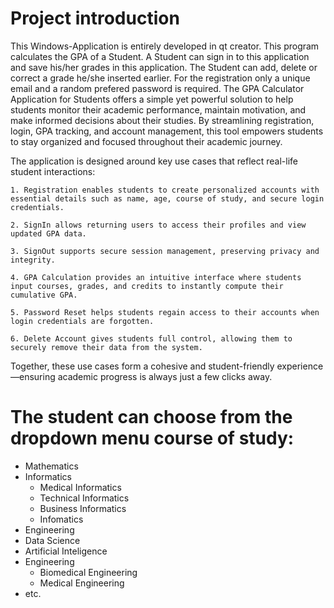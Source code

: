 # Project introduction

This Windows-Application is entirely developed in qt creator. This program calculates the GPA of a Student. A Student can sign in to this application and save his/her grades in this application. The Student can add, delete or correct a grade he/she inserted earlier. For the registration only a unique email and a random prefered  password is required. The GPA Calculator Application for Students offers a simple yet powerful solution to help students monitor their academic performance, maintain motivation, and make informed decisions about their studies. By streamlining registration, login, GPA tracking, and account management, this tool empowers students to stay organized and focused throughout their academic journey.

The application is designed around key use cases that reflect real-life student interactions:

	1. Registration enables students to create personalized accounts with essential details such as name, age, course of study, and secure login credentials.

	2. SignIn allows returning users to access their profiles and view updated GPA data.

	3. SignOut supports secure session management, preserving privacy and integrity.

	4. GPA Calculation provides an intuitive interface where students input courses, grades, and credits to instantly compute their cumulative GPA.

	5. Password Reset helps students regain access to their accounts when login credentials are forgotten.

	6. Delete Account gives students full control, allowing them to securely remove their data from the system.

Together, these use cases form a cohesive and student-friendly experience—ensuring academic progress is always just a few clicks away.

# The student can choose  from the dropdown menu course of study:

+ Mathematics
+ Informatics
    - Medical Informatics
    - Technical Informatics
    - Business Informatics
    - Infomatics
+ Engineering
+ Data Science
+ Artificial Inteligence
+ Engineering
    - Biomedical Engineering
    - Medical Engineering
+ etc.
